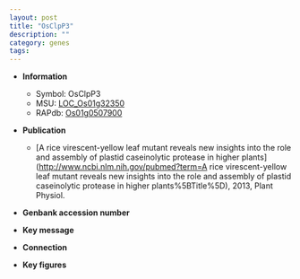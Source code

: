 ```yaml
---
layout: post
title: "OsClpP3"
description: ""
category: genes
tags: 
---
```


* **Information**  
    + Symbol: OsClpP3  
    + MSU: [LOC_Os01g32350](http://rice.plantbiology.msu.edu/cgi-bin/ORF_infopage.cgi?orf=LOC_Os01g32350)  
    + RAPdb: [Os01g0507900](http://rapdb.dna.affrc.go.jp/viewer/gbrowse_details/irgsp1?name=Os01g0507900)  

* **Publication**  
    + [A rice virescent-yellow leaf mutant reveals new insights into the role and assembly of plastid caseinolytic protease in higher plants](http://www.ncbi.nlm.nih.gov/pubmed?term=A rice virescent-yellow leaf mutant reveals new insights into the role and assembly of plastid caseinolytic protease in higher plants%5BTitle%5D), 2013, Plant Physiol.

* **Genbank accession number**  

* **Key message**  

* **Connection**  

* **Key figures**  


